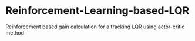 # Reinforcement-Learning-based-LQR
Reinforcement based gain calculation for a tracking LQR using actor-critic method
